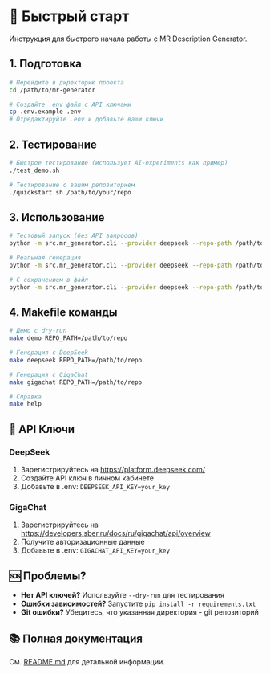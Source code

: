 # 🚀 Быстрый старт

Инструкция для быстрого начала работы с MR Description Generator.

## 1. Подготовка

```bash
# Перейдите в директорию проекта
cd /path/to/mr-generator

# Создайте .env файл с API ключами
cp .env.example .env
# Отредактируйте .env и добавьте ваши ключи
```

## 2. Тестирование

```bash
# Быстрое тестирование (использует AI-experiments как пример)
./test_demo.sh

# Тестирование с вашим репозиторием
./quickstart.sh /path/to/your/repo
```

## 3. Использование

```bash
# Тестовый запуск (без API запросов)
python -m src.mr_generator.cli --provider deepseek --repo-path /path/to/repo --dry-run

# Реальная генерация
python -m src.mr_generator.cli --provider deepseek --repo-path /path/to/repo

# С сохранением в файл
python -m src.mr_generator.cli --provider deepseek --repo-path /path/to/repo --output description.md
```

## 4. Makefile команды

```bash
# Демо с dry-run
make demo REPO_PATH=/path/to/repo

# Генерация с DeepSeek
make deepseek REPO_PATH=/path/to/repo

# Генерация с GigaChat
make gigachat REPO_PATH=/path/to/repo

# Справка
make help
```

## 🔑 API Ключи

### DeepSeek
1. Зарегистрируйтесь на https://platform.deepseek.com/
2. Создайте API ключ в личном кабинете
3. Добавьте в .env: `DEEPSEEK_API_KEY=your_key`

### GigaChat
1. Зарегистрируйтесь на https://developers.sber.ru/docs/ru/gigachat/api/overview
2. Получите авторизационные данные
3. Добавьте в .env: `GIGACHAT_API_KEY=your_key`

## 🆘 Проблемы?

- **Нет API ключей?** Используйте `--dry-run` для тестирования
- **Ошибки зависимостей?** Запустите `pip install -r requirements.txt`
- **Git ошибки?** Убедитесь, что указанная директория - git репозиторий

## 📚 Полная документация

См. [README.md](README.md) для детальной информации.
